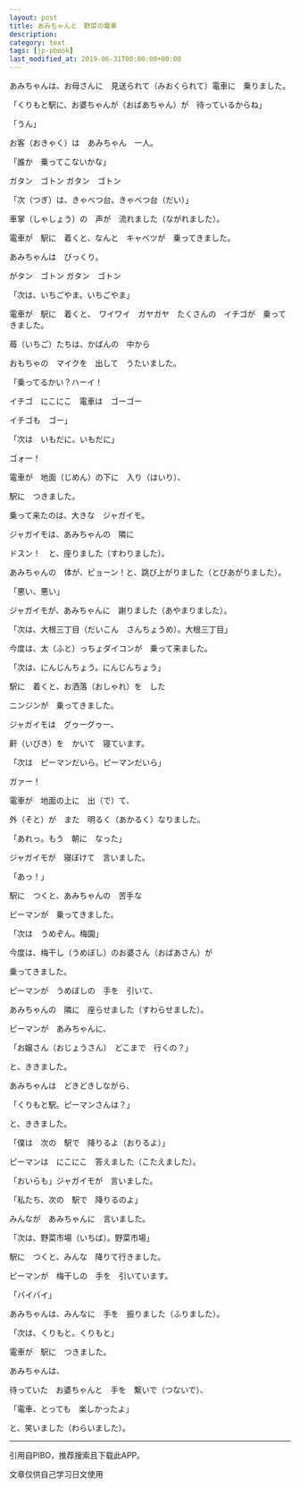 ```yaml
---
layout: post
title: あみちゃんと　野菜の電車
description: 
category: text
tags: [jp-pbook]
last_modified_at: 2019-06-31T00:00:00+00:00
---
```


あみちゃんは、お母さんに　見送られて（みおくられて）電車に　乗りました。

「くりもと駅に、お婆ちゃんが（おばあちゃん）が　待っているからね」

「うん」

お客（おきゃく）は　あみちゃん　一人。

「誰か　乗ってこないかな」

ガタン　ゴトン
ガタン　ゴトン

「次（つぎ）は、きゃべつ台。きゃべつ台（だい）」

車掌（しゃしょう）の　声が　流れました（ながれました）。

電車が　駅に　着くと、なんと　キャベツが　乗ってきました。

あみちゃんは　びっくり。

がタン　ゴトン
ガタン　ゴトン

「次は、いちごやま。いちごやま」

電車が　駅に　着くと、　ワイワイ　ガヤガヤ　たくさんの　イチゴが　乗ってきました。

苺（いちご）たちは、かばんの　中から

おもちゃの　マイクを　出して　うたいました。

「乗ってるかい？ハーイ！

イチゴ　にこにこ　電車は　ゴーゴー

イチゴも　ゴー」

「次は　いもだに。いもだに」

ゴォー！

電車が　地面（じめん）の下に　入り（はいり）、

駅に　つきました。

乗って来たのは、大きな　ジャガイモ。

ジャガイモは、あみちゃんの　隣に

ドスン！　と、座りました（すわりました）。

あみちゃんの　体が、ピョーン！と、跳び上がりました（とびあがりました）。

「悪い、悪い」

ジャガイモが、あみちゃんに　謝りました（あやまりました）。

「次は、大根三丁目（だいこん　さんちょうめ）。大根三丁目」

今度は、太（ふと）っちょダイコンが　乗って来ました。

「次は、にんじんちょう。にんじんちょう」

駅に　着くと、お洒落（おしゃれ）を　した

ニンジンが　乗ってきました。

ジャガイモは　グゥーグゥー、

鼾（いびき）を　かいて　寝ています。

「次は　ピーマンだいら。ピーマンだいら」

ガァー！

電車が　地面の上に　出（で）て、

外（そと）が　また　明るく（あかるく）なりました。

「あれっ。もう　朝に　なった」

ジャガイモが　寝ぼけて　言いました。

「あっ！」

駅に　つくと、あみちゃんの　苦手な

ピーマンが　乗ってきました。

「次は　うめぞん。梅園」

今度は、梅干し（うめぼし）のお婆さん（おばあさん）が

乗ってきました。

ピーマンが　うめぼしの　手を　引いて、

あみちゃんの　隣に　座らせました（すわらせました）。

ピーマンが　あみちゃんに、

「お嬢さん（おじょうさん）　どこまで　行くの？」

と、ききました。

あみちゃんは　どきどきしながら、

「くりもと駅。ピーマンさんは？」

と、ききました。

「僕は　次の　駅で　降りるよ（おりるよ）」

ピーマンは　にこにこ　答えました（こたえました）。

「おいらも」ジャガイモが　言いました。

「私たち、次の　駅で　降りるのよ」

みんなが　あみちゃんに　言いました。

「次は、野菜市場（いちば）。野菜市場」

駅に　つくと、みんな　降りて行きました。

ピーマンが　梅干しの　手を　引いています。

「バイバイ」

あみちゃんは、みんなに　手を　振りました（ふりました）。

「次は、くりもと。くりもと」

電車が　駅に　つきました。

あみちゃんは、

待っていた　お婆ちゃんと　手を　繫いで（つないで）、

「電車、とっても　楽しかったよ」

と、笑いました（わらいました）。



<hr>

引用自PIBO，推荐搜索且下载此APP。

文章仅供自己学习日文使用

